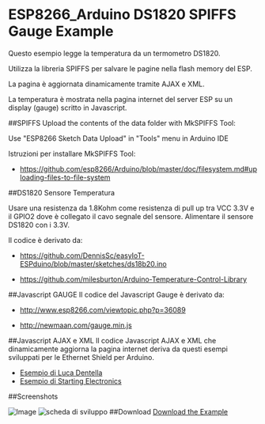 ESP8266_Arduino DS1820 SPIFFS Gauge Example
===========================================

Questo esempio legge la temperatura da un termometro DS1820.

Utilizza la libreria SPIFFS per salvare le pagine nella flash memory del ESP.

La pagina è aggiornata dinamicamente tramite AJAX e XML.

La temperatura è mostrata nella pagina internet del server ESP su un display (gauge) scritto in Javascript. 

##SPIFFS
Upload the contents of the data folder with MkSPIFFS Tool:

Use "ESP8266 Sketch Data Upload" in "Tools" menu in Arduino IDE

Istruzioni per installare MkSPIFFS Tool:

* https://github.com/esp8266/Arduino/blob/master/doc/filesystem.md#uploading-files-to-file-system

##DS1820 Sensore Temperatura

Usare una resistenza da 1.8Kohm come resistenza di pull up tra VCC 3.3V e il GPIO2 dove è collegato il cavo segnale del sensore. Alimentare il sensore DS1820 con i 3.3V. 

Il codice è derivato da:

* https://github.com/DennisSc/easyIoT-ESPduino/blob/master/sketches/ds18b20.ino

* https://github.com/milesburton/Arduino-Temperature-Control-Library

##Javascript GAUGE
Il codice del Javascript Gauge è derivato da:

* http://www.esp8266.com/viewtopic.php?p=36089

* http://newmaan.com/gauge.min.js

##Javascript AJAX e XML
Il codice Javascript AJAX e XML che dinamicamente aggiorna la pagina internet deriva da questi esempi sviluppati per le Ethernet Shield per Arduino.  
* [Esempio di Luca Dentella](http://www.lucadentella.it/2014/10/18/enc28j60-e-arduino-19/)  
* [Esempio di Starting Electronics](http://startingelectronics.org/tutorials/arduino/ethernet-shield-web-server-tutorial/SD-card-IO/)  

##Screenshots

![Image](https://github.com/roboticboyer/Esempi_ESP8266/blob/master/DS1820_SPIFFS_Gauge/Doc/Arduino_IDE_Browser_Gauge.png)
![scheda di sviluppo ](https://github.com/roboticboyer/Esempi_ESP8266/blob/master/DOC/Immagini/ESP8266_Breadbord_DS1820.JPG)
##Download
[Download the Example](https://github.com/roboticboyer/Esempi_ESP8266/zipball/master/DS1820_SPIFFS_Gauge/ESP_SPIFS_DS1820_Gauge_gio_00)
